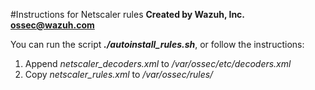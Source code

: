 #Instructions for Netscaler rules
**Created by Wazuh, Inc. <ossec@wazuh.com>**

You can run the script ***./autoinstall_rules.sh***, or follow the instructions:

 1. Append *netscaler_decoders.xml* to */var/ossec/etc/decoders.xml*
 2. Copy *netscaler_rules.xml* to */var/ossec/rules/*